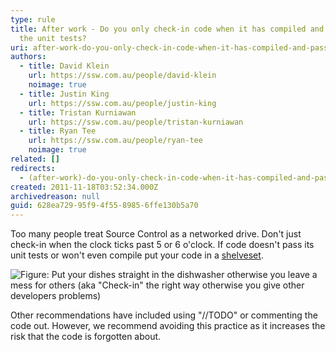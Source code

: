 ```yaml
---
type: rule
title: After work - Do you only check-in code when it has compiled and passed
  the unit tests?
uri: after-work-do-you-only-check-in-code-when-it-has-compiled-and-passed-the-unit-tests
authors:
  - title: David Klein
    url: https://ssw.com.au/people/david-klein
    noimage: true
  - title: Justin King
    url: https://ssw.com.au/people/justin-king
  - title: Tristan Kurniawan
    url: https://ssw.com.au/people/tristan-kurniawan
  - title: Ryan Tee
    url: https://ssw.com.au/people/ryan-tee
    noimage: true
related: []
redirects:
  - (after-work)-do-you-only-check-in-code-when-it-has-compiled-and-passed-the-unit-tests
created: 2011-11-18T03:52:34.000Z
archivedreason: null
guid: 628ea729-95f9-4f55-8985-6ffe130b5a70
---
```


Too many people treat Source Control as a networked drive. Don't just check-in when the clock ticks past 5 or 6 o'clock. If code doesn't pass its unit tests or won't even compile put your code in a [shelveset](http://msdn.microsoft.com/en-us/library/ms181403.aspx).

<!--endintro-->

![Figure: Put your dishes straight in the dishwasher otherwise you leave a mess for others (aka "Check-in" the right way otherwise you give other developers problems)](LeaveAMessToOthers.jpg)  

Other recommendations have included using "//TODO" or commenting the code out. However, we recommend avoiding this practice as it increases the risk that the code is forgotten about.
